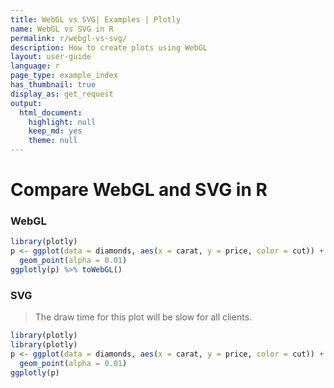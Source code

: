 ```yaml
---
title: WebGL vs SVG| Examples | Plotly
name: WebGL vs SVG in R
permalink: r/webgl-vs-svg/
description: How to create plots using WebGL
layout: user-guide
language: r
page_type: example_index
has_thumbnail: true
display_as: get_request
output: 
  html_document: 
    highlight: null
    keep_md: yes
    theme: null
---
```




# Compare WebGL and SVG in R

### WebGL


```r
library(plotly)
p <- ggplot(data = diamonds, aes(x = carat, y = price, color = cut)) +
  geom_point(alpha = 0.01)
ggplotly(p) %>% toWebGL()
```



### SVG 

> The draw time for this plot will be slow for all clients.


```r
library(plotly)
library(plotly)
p <- ggplot(data = diamonds, aes(x = carat, y = price, color = cut)) +
  geom_point(alpha = 0.01)
ggplotly(p)
```


